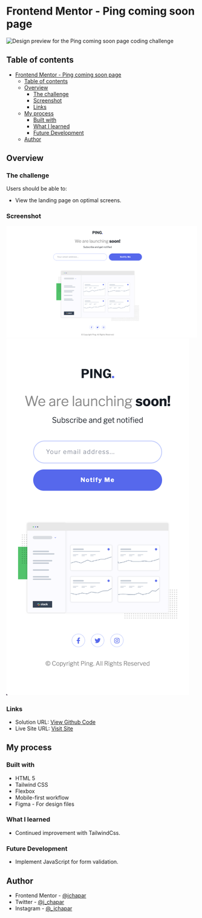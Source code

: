 # Frontend Mentor - Ping coming soon page

![Design preview for the Ping coming soon page coding challenge](./design/desktop-preview.jpg)

## Table of contents

- [Frontend Mentor - Ping coming soon page](#frontend-mentor---ping-coming-soon-page)
	- [Table of contents](#table-of-contents)
	- [Overview](#overview)
		- [The challenge](#the-challenge)
		- [Screenshot](#screenshot)
		- [Links](#links)
	- [My process](#my-process)
		- [Built with](#built-with)
		- [What I learned](#what-i-learned)
		- [Future Development](#future-development)
	- [Author](#author)

## Overview

### The challenge

Users should be able to:

- View the landing page on optimal screens.

### Screenshot

![](./desktop.png)
![](./mobile.png)

### Links

- Solution URL: [View Github Code](https://github.com/jchapar/ping_FEM)
- Live Site URL: [Visit Site](https://gilded-kitsune-c0532d.netlify.app/)

## My process

### Built with

- HTML 5
- Tailwind CSS
- Flexbox
- Mobile-first workflow
- Figma - For design files

### What I learned

- Continued improvement with TailwindCss.

### Future Development

- Implement JavaScript for form validation.

## Author

- Frontend Mentor - [@jchapar](https://www.frontendmentor.io/profile/jchapar)
- Twitter - [@j_chapar](https://www.twitter.com/j_chapar)
- Instagram - [@\_jchapar](https://www.instagram.com/_jchapar)
